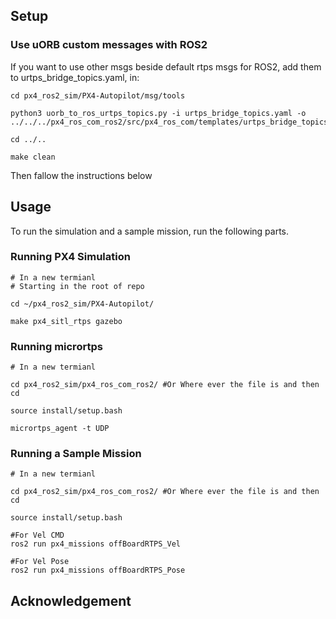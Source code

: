 ## Setup

### Use uORB custom messages with ROS2
If you want to use other msgs beside default rtps msgs for ROS2, add them to urtps_bridge_topics.yaml, in:

```
cd px4_ros2_sim/PX4-Autopilot/msg/tools

python3 uorb_to_ros_urtps_topics.py -i urtps_bridge_topics.yaml -o ../../../px4_ros_com_ros2/src/px4_ros_com/templates/urtps_bridge_topics.yaml

cd ../.. 

make clean 
```

Then fallow the instructions below

## Usage

To run the simulation and a sample mission, run the following parts.

### Running PX4 Simulation

```
# In a new termianl
# Starting in the root of repo

cd ~/px4_ros2_sim/PX4-Autopilot/

make px4_sitl_rtps gazebo
```

### Running micrortps

```
# In a new termianl

cd px4_ros2_sim/px4_ros_com_ros2/ #Or Where ever the file is and then cd

source install/setup.bash

micrortps_agent -t UDP
```

### Running a Sample Mission

```
# In a new termianl

cd px4_ros2_sim/px4_ros_com_ros2/ #Or Where ever the file is and then cd

source install/setup.bash

#For Vel CMD
ros2 run px4_missions offBoardRTPS_Vel

#For Vel Pose
ros2 run px4_missions offBoardRTPS_Pose
```


## Acknowledgement


